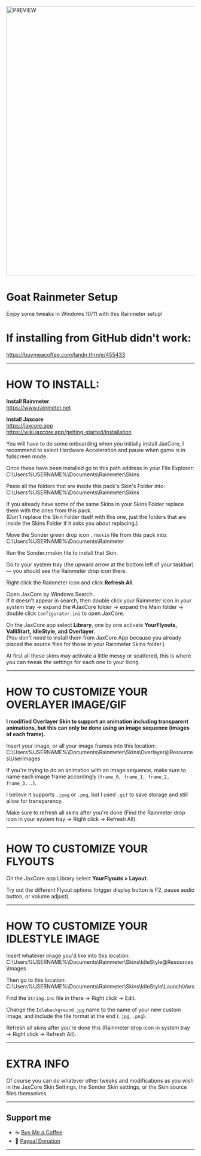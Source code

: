 
<img width="1047" height="719" alt="PREVIEW" src="https://github.com/user-attachments/assets/192ff940-070c-4759-ba58-c84b584f69b8" />

# Goat Rainmeter Setup

Enjoy some tweaks in Windows 10/11 with this Rainmeter setup! 

# If installing from GitHub didn't work:
https://buymeacoffee.com/landn.thrn/e/455433

---

# HOW TO INSTALL:

**Install Rainmeter**  
https://www.rainmeter.net  

**Install Jaxcore**  
https://jaxcore.app  
https://wiki.jaxcore.app/getting-started/installation  

You will have to do some onboarding when you initially install JaxCore, I recommend to select Hardware Acceleration and pause when game is in fullscreen mode.  

Once these have been installed go to this path address in your File Explorer:  
C:\Users\%USERNAME%\Documents\Rainmeter\Skins  

Paste all the folders that are inside this pack's Skin's Folder into:  
C:\Users\%USERNAME%\Documents\Rainmeter\Skins  

If you already have some of the same Skins in your Skins Folder replace them with the ones from this pack.  
(Don't replace the Skin Folder itself with this one, just the folders that are inside the Skins Folder if it asks you about replacing.)  

Move the Sonder green drop icon `.rmskin` file from this pack into:  
C:\Users\%USERNAME%\Documents\Rainmeter  

Run the Sonder.rmskin file to install that Skin.  

Go to your system tray (the upward arrow at the bottom left of your taskbar) — you should see the Rainmeter drop icon there.  

Right click the Rainmeter icon and click **Refresh All**.  

Open JaxCore by Windows Search.  
If it doesn't appear in search, then double click your Rainmeter icon in your system tray → expand the #JaxCore folder → expand the Main folder → double click `Configurator.ini` to open JaxCore.  

On the JaxCore app select **Library**, one by one activate **YourFlyouts, ValliStart, IdleStyle, and Overlayer**.  
(You don't need to install them from JaxCore App because you already placed the source files for those in your Rainmeter Skins folder.)  

At first all these skins may activate a little messy or scattered, this is where you can tweak the settings for each one to your liking.  

---

# HOW TO CUSTOMIZE YOUR OVERLAYER IMAGE/GIF

**I modified Overlayer Skin to support an animation including transparent animations, but this can only be done using an image sequence (images of each frame).**  

Insert your image, or all your image frames into this location:  
C:\Users\%USERNAME%\Documents\Rainmeter\Skins\Overlayer\@Resources\UserImages  

If you're trying to do an animation with an image sequence, make sure to name each image frame accordingly (`frame_0, frame_1, frame_2, frame_3...`).  

I believe it supports `.jpeg` or `.png`, but I used `.gif` to save storage and still allow for transparency.  

Make sure to refresh all skins after you're done (Find the Rainmeter drop icon in your system tray → Right click → Refresh All).  

---

# HOW TO CUSTOMIZE YOUR FLYOUTS

On the JaxCore app Library select **YourFlyouts > Layout**.  

Try out the different Flyout options (trigger display button is F2, pause audio button, or volume adjust).  

---

# HOW TO CUSTOMIZE YOUR IDLESTYLE IMAGE

Insert whatever image you'd like into this location:  
C:\Users\%USERNAME%\Documents\Rainmeter\Skins\IdleStyle\@Resources\Images  

Then go to this location:  
C:\Users\%USERNAME%\Documents\Rainmeter\Skins\IdleStyle\Launch\Vars  

Find the `String.inc` file in there → Right click → Edit.  

Change the `Idlebackground.jpg` name to the name of your new custom image, and include the file format at the end (`.jpg`, `.png`).  

Refresh all skins after you're done this (Rainmeter drop icon in system tray → Right click → Refresh All).  

---

# EXTRA INFO

Of course you can do whatever other tweaks and modifications as you wish in the JaxCore Skin Settings, the Sonder Skin settings, or the Skin source files themselves.  

---

## Support me
- ☕ [Buy Me a Coffee](https://buymeacoffee.com/landn.thrn)  
- 🌊 [Paypal Donation](https://www.paypal.com/donate/?hosted_button_id=K4PLHFVBH7X8C)

---
